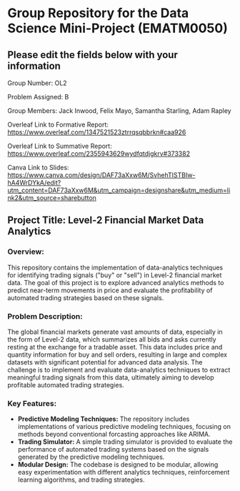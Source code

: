# Group Repository for the Data Science Mini-Project (EMATM0050)

## Please edit the fields below with your information
Group Number: OL2

Problem Assigned: B

Group Members: Jack Inwood, Felix Mayo, Samantha Starling, Adam Rapley


Overleaf Link to Formative Report: https://www.overleaf.com/1347521523ztrrqsqbbrkn#caa926

Overleaf Link to Summative Report: https://www.overleaf.com/2355943629wydfqtdjgkrv#373382

Canva Link to Slides: https://www.canva.com/design/DAF73aXxw6M/SvhehTISTBIw-hA4WrDYkA/edit?utm_content=DAF73aXxw6M&utm_campaign=designshare&utm_medium=link2&utm_source=sharebutton

## Project Title: Level-2 Financial Market Data Analytics

### Overview:
This repository contains the implementation of data-analytics techniques for identifying trading signals ("buy" or "sell") in Level-2 financial market data. The goal of this project is to explore advanced analytics methods to predict near-term movements in price and evaluate the profitability of automated trading strategies based on these signals.

### Problem Description:
The global financial markets generate vast amounts of data, especially in the form of Level-2 data, which summarizes all bids and asks currently resting at the exchange for a tradable asset. This data includes price and quantity information for buy and sell orders, resulting in large and complex datasets with significant potential for advanced data analysis. The challenge is to implement and evaluate data-analytics techniques to extract meaningful trading signals from this data, ultimately aiming to develop profitable automated trading strategies.

### Key Features:
- **Predictive Modeling Techniques:** The repository includes implementations of various predictive modeling techniques, focusing on methods beyond conventional forcasting approaches like ARIMA.
- **Trading Simulator:** A simple trading simulator is provided to evaluate the performance of automated trading systems based on the signals generated by the predictive modeling techniques.
- **Modular Design:** The codebase is designed to be modular, allowing easy experimentation with different analytics techniques, reinforcement learning algorithms, and trading strategies.
